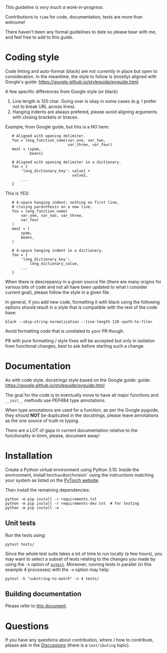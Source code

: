 *This guideline is very much a work-in-progress.*

Contributions to `timm` for code, documentation, tests are more than welcome!

There haven't been any formal guidelines to date so please bear with me, and feel free to add to this guide.

# Coding style

Code linting and auto-format (black) are not currently in place but open to consideration. In the meantime, the style to follow is (mostly) aligned with Google's guide: https://google.github.io/styleguide/pyguide.html. 

A few specific differences from Google style (or black)
1. Line length is 120 char. Going over is okay in some cases (e.g. I prefer not to break URL across lines).
2. Hanging indents are always prefered, please avoid aligning arguments with closing brackets or braces.

Example, from Google guide, but this is a NO here:
```
   # Aligned with opening delimiter.
   foo = long_function_name(var_one, var_two,
                            var_three, var_four)
   meal = (spam,
           beans)

   # Aligned with opening delimiter in a dictionary.
   foo = {
       'long_dictionary_key': value1 +
                              value2,
       ...
   }
```
This is YES:

```
   # 4-space hanging indent; nothing on first line,
   # closing parenthesis on a new line.
   foo = long_function_name(
       var_one, var_two, var_three,
       var_four
   )
   meal = (
       spam,
       beans,
   )

   # 4-space hanging indent in a dictionary.
   foo = {
       'long_dictionary_key':
           long_dictionary_value,
       ...
   }
```

When there is descrepancy in a given source file (there are many origins for various bits of code and not all have been updated to what I consider current goal), please follow the style in a given file.

In general, if you add new code, formatting it with black using the following options should result in a style that is compatible with the rest of the code base:

```
black --skip-string-normalization --line-length 120 <path-to-file>
```

Avoid formatting code that is unrelated to your PR though.

PR with pure formatting / style fixes will be accepted but only in isolation from functional changes, best to ask before starting such a change.

# Documentation

As with code style, docstrings style based on the Google guide: guide: https://google.github.io/styleguide/pyguide.html

The goal for the code is to eventually move to have all major functions and `__init__` methods use PEP484 type annotations.

When type annotations are used for a function, as per the Google pyguide, they should **NOT** be duplicated in the docstrings, please leave annotations as the one source of truth re typing.

There are a LOT of gaps in current documentation relative to the functionality in timm, please, document away!

# Installation

Create a Python virtual environment using Python 3.10. Inside the environment, install torch` and `torchvision` using the instructions matching your system as listed on the [PyTorch website](https://pytorch.org/).

Then install the remaining dependencies:

```
python -m pip install -r requirements.txt
python -m pip install -r requirements-dev.txt  # for testing
python -m pip install -e .
```

## Unit tests

Run the tests using:

```
pytest tests/
```

Since the whole test suite takes a lot of time to run locally (a few hours), you may want to select a subset of tests relating to the changes you made by using the `-k` option of [`pytest`](https://docs.pytest.org/en/7.1.x/example/markers.html#using-k-expr-to-select-tests-based-on-their-name). Moreover, running tests in parallel (in this example 4 processes) with the `-n` option may help:

```
pytest -k "substring-to-match" -n 4 tests/
```

## Building documentation

Please refer to [this document](https://github.com/huggingface/pytorch-image-models/tree/main/hfdocs).

# Questions

If you have any questions about contribution, where / how to contribute, please ask in the [Discussions](https://github.com/huggingface/pytorch-image-models/discussions/categories/contributing) (there is a `Contributing` topic).

